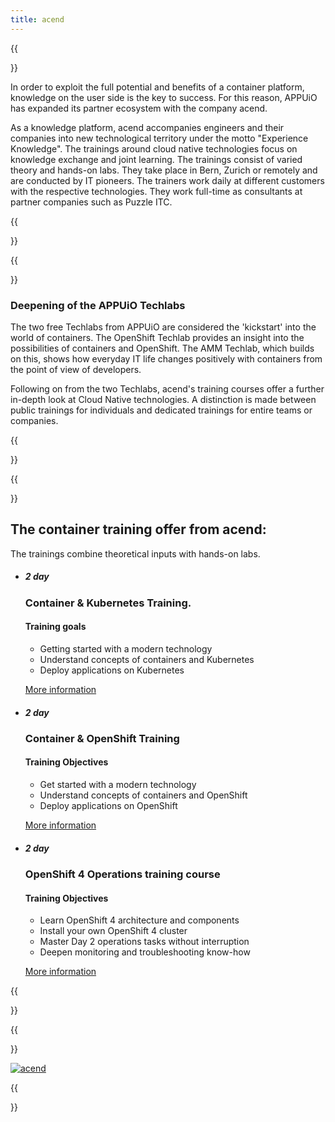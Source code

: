 ```yaml
---
title: acend
---
```

{{<section class="techlab-hero" header="images/header.svg">}}

In order to exploit the full potential and benefits of a container platform, knowledge on the user side is the key to success. For this reason, APPUiO has expanded its partner ecosystem with the company acend.

As a knowledge platform, acend accompanies engineers and their companies into new technological territory under the motto "Experience Knowledge". The trainings around cloud native technologies focus on knowledge exchange and joint learning. The trainings consist of varied theory and hands-on labs. They take place in Bern, Zurich or remotely and are conducted by IT pioneers.
The trainers work daily at different customers with the respective technologies. They work full-time as consultants at partner companies such as Puzzle ITC.

{{</section>}}

{{<section class="darkblue">}}

### Deepening of the APPUiO Techlabs

The two free Techlabs from APPUiO are considered the 'kickstart' into the world of containers. The OpenShift Techlab provides an insight into the possibilities of containers and OpenShift. The AMM Techlab, which builds on this, shows how everyday IT life changes positively with containers from the point of view of developers.

Following on from the two Techlabs, acend's training courses offer a further in-depth look at Cloud Native technologies. A distinction is made between public trainings for individuals and dedicated trainings for entire teams or companies.

{{</section>}}

{{<section class="cyan lab-content acend">}}

## The container training offer from acend:

The trainings combine theoretical inputs with hands-on labs.

* ##### 2 day
  ### Container & Kubernetes Training.

  #### Training goals

  * Getting started with a modern technology
  * Understand concepts of containers and Kubernetes
  * Deploy applications on Kubernetes

  [More information](https://acend.ch/trainings/container-kubernetes-basic/)

* ##### 2 day
  ### Container & OpenShift Training

  #### Training Objectives

  * Get started with a modern technology
  * Understand concepts of containers and OpenShift
  * Deploy applications on OpenShift

  [More information](https://acend.ch/trainings/openshift/)

* ##### 2 day
  ### OpenShift 4 Operations training course

  #### Training Objectives

  * Learn OpenShift 4 architecture and components
  * Install your own OpenShift 4 cluster
  * Master Day 2 operations tasks without interruption
  * Deepen monitoring and troubleshooting know-how

  [More information](https://acend.ch/trainings/openshift4ops/)

{{</section>}}

{{<section class="has-text-centered">}}

[![acend](acend-logo.svg "acend")](https://acend.ch/)

{{</section>}}